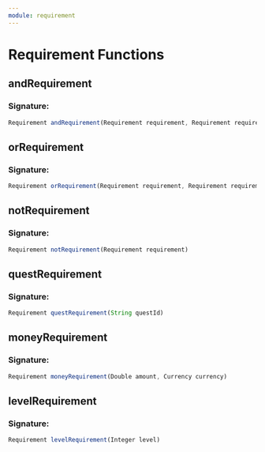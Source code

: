 ```yaml
---
module: requirement
---
```

# Requirement Functions

## andRequirement

### Signature: 
```javascript
Requirement andRequirement(Requirement requirement, Requirement requirement2)
```

## orRequirement

### Signature: 
```javascript
Requirement orRequirement(Requirement requirement, Requirement requirement2)
```

## notRequirement

### Signature: 
```javascript
Requirement notRequirement(Requirement requirement)
```

## questRequirement

### Signature: 
```javascript
Requirement questRequirement(String questId)
```

## moneyRequirement

### Signature: 
```javascript
Requirement moneyRequirement(Double amount, Currency currency)
```

## levelRequirement

### Signature: 
```javascript
Requirement levelRequirement(Integer level)
```
